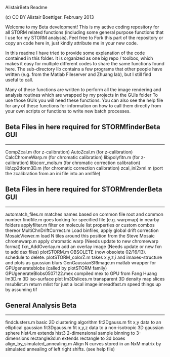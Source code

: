 AlistairBeta Readme

(c) CC BY Alistair Boettiger.   February 2013

Welcome to my Beta development!  This is my active coding repository for all STORM related functions (including some general purpose functions that I use for my STORM analysis).
Feel free to Fork this part of the repository or copy an code here in, just kindly attribute me in your new code.

In this readme I have tried to provide some explanation of the code contained in this folder.
It is organized as one big repo / toolbox, which makes it easy for multiple different codes to share the same functions found here.
The sub-directory lib contains a few programs that other people have written (e.g. from the Matlab Fileserver and Zhuang lab), but I still find useful to call.  

Many of these functions are written to perform all the image rendering and analysis routines which are wrapped by my projects in the GUIs folder
To use those GUIs you will need these functions.  You can also see the help file for any of these functions for information on how to call them directly from your own scripts or functions to write new batch processes.


## Beta Files in here required for STORMfinderBeta GUI
---------------------------------------------------------------------
CompZcal.m  (for z-calibration)
AutoZcal.m  (for z-calibration)
CalcChromeWarp.m (for chromatic calibration)
lib\polyfitn.m  (for z-calibration)
lib\corr_mols.m  (for chromatic correction calibration)
lib\cp2tform3D.m (for chromatic correction calibration)
zcal_ini2xml.m (port the zcalibration from an ini file into an xmlfile)


## Beta Files in here required for STORMrenderBeta GUI
---------------------------------------------------------------------
automatch_files.m 			matches names based on common file root and common number
findfile.m  				goes looking for specified file (e.g. warpmap) in nearby folders
applyfilter.m   			filter on molecule list properties or custom combos thereor
MultiChnDriftCorrect.m  	Load binfiles, apply global drift correction
MosaicViewer.m    			load N tiles around this position from the Steve Mosaic
chromewarp.m 				apply chromatic warp												(Needs update to new chromewarp format)
fxn_AddOverlay.m 			add an overlay image 												(Needs update or new fxn to add dax files)
plotSTORM.m 				OBSOLETE															(now obsolete 02/16/13).  schedule to delete.
plotSTORM_colorZ.m 			takes x,y,z,i and imaxes-structure and plots as gaussian blurs
GenGaussianSRImage.m 		matlab wrapper for GPUgenerateblobs (called by plotSTORM family)
GPUgenerateBlobs0507122.mex 	 compiled mex to GPU from Fang Huang
Im3D.m     					3D iso-surface plot
Im3Dslices.m   				transparent 3D density map slices
msublist.m  				return mlist for just a local image
imreadfast.m 				speed things up by assuming tif


## General Analysis Beta
------------------------------------------------------------------------------
findclusters.m  				basic 2D clustering algorithm
fit2Dgauss.m    				fit x,y data to an elliptical gaussian
fit3Dgauss.m 					fit x,y,z data to a non-isotropic 3D gaussian sphere
hist4.m 						extends hist3 2-dimensional sample binning to 3-dimensions
rectangle3d.m					extends rectangle to 3d boxes
align_by_simulated_annealing.m  Align N curves stored in an NxM matrix by simulated annealing of left right shifts.  (see help file)